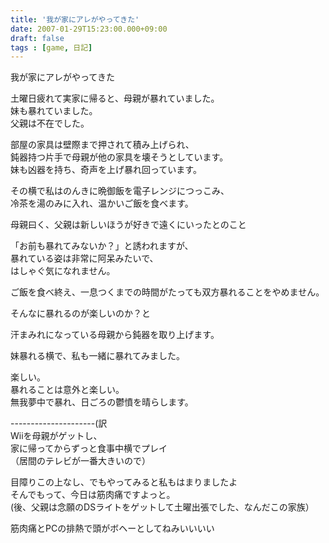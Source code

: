 ```yaml
---
title: '我が家にアレがやってきた'
date: 2007-01-29T15:23:00.000+09:00
draft: false
tags : [game, 日記]
---
```


我が家にアレがやってきた  
  
  
土曜日疲れて実家に帰ると、母親が暴れていました。  
妹も暴れていました。  
父親は不在でした。  
  
部屋の家具は壁際まで押されて積み上げられ、  
鈍器持つ片手で母親が他の家具を壊そうとしています。  
妹も凶器を持ち、奇声を上げ暴れ回っています。  
  
その横で私はのんきに晩御飯を電子レンジにつっこみ、  
冷茶を湯のみに入れ、温かいご飯を食べます。  
  
母親曰く、父親は新しいほうが好きで遠くにいったとのこと  
  
「お前も暴れてみないか？」と誘われますが、  
暴れている姿は非常に阿呆みたいで、  
はしゃぐ気になれません。  
  
ご飯を食べ終え、一息つくまでの時間がたっても双方暴れることをやめません。  
  
そんなに暴れるのが楽しいのか？と  
  
汗まみれになっている母親から鈍器を取り上げます。  
  
妹暴れる横で、私も一緒に暴れてみました。  
  
楽しい。  
暴れることは意外と楽しい。  
無我夢中で暴れ、日ごろの鬱憤を晴らします。  
  
  
\---------------------(訳  
Wiiを母親がゲットし、  
家に帰ってからずっと食事中横でプレイ  
（居間のテレビが一番大きいので）  
  
目障りこの上なし、でもやってみると私もはまりましたよ  
そんでもって、今日は筋肉痛ですよっと。  
(後、父親は念願のDSライトをゲットして土曜出張でした、なんだこの家族）  
  
筋肉痛とPCの排熱で頭がボヘーとしてねみいいいい